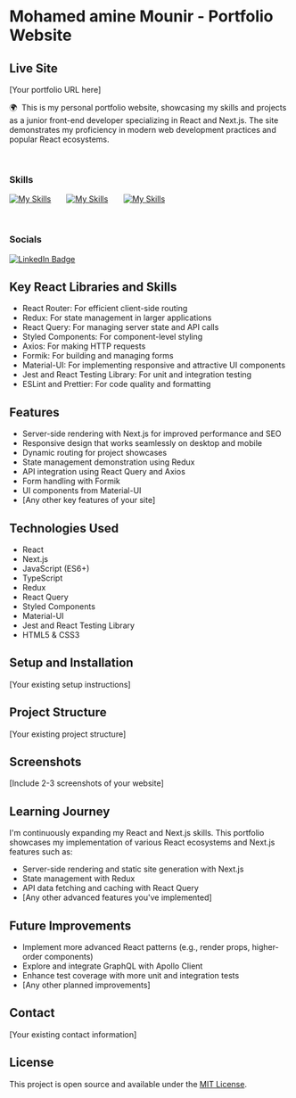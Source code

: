 
# Mohamed amine Mounir - Portfolio Website 
## Live Site
[Your portfolio URL here]

🌍  This is my personal portfolio website, showcasing my skills and projects as a junior front-end developer specializing in React and Next.js. The site demonstrates my proficiency in modern web development practices and popular React ecosystems.

<br/>

### Skills

[![My Skills](https://skillicons.dev/icons?i=html,css)](https://skillicons.dev) &nbsp;&nbsp;&nbsp;&nbsp;&nbsp;
[![My Skills](https://skillicons.dev/icons?i=js,tailwind)](https://skillicons.dev) &nbsp;&nbsp;&nbsp;&nbsp;&nbsp;
[![My Skills](https://skillicons.dev/icons?i=react,next)](https://skillicons.dev) &nbsp;&nbsp;&nbsp;&nbsp;&nbsp;


<br/>

### Socials

<div id="badges">
 <a href="https://www.linkedin.com/in/mohamed-amine-mounir/">

  <img src="https://img.shields.io/badge/LinkedIn-blue?style=for-the-badge&logo=linkedin&logoColor=white" alt="LinkedIn Badge"/>
  </a>
</div>

## Key React Libraries and Skills
- React Router: For efficient client-side routing
- Redux: For state management in larger applications
- React Query: For managing server state and API calls
- Styled Components: For component-level styling
- Axios: For making HTTP requests
- Formik: For building and managing forms
- Material-UI: For implementing responsive and attractive UI components
- Jest and React Testing Library: For unit and integration testing
- ESLint and Prettier: For code quality and formatting

## Features
- Server-side rendering with Next.js for improved performance and SEO
- Responsive design that works seamlessly on desktop and mobile
- Dynamic routing for project showcases
- State management demonstration using Redux
- API integration using React Query and Axios
- Form handling with Formik
- UI components from Material-UI
- [Any other key features of your site]

## Technologies Used
- React
- Next.js
- JavaScript (ES6+)
- TypeScript
- Redux
- React Query
- Styled Components
- Material-UI
- Jest and React Testing Library
- HTML5 & CSS3

## Setup and Installation
[Your existing setup instructions]

## Project Structure
[Your existing project structure]

## Screenshots
[Include 2-3 screenshots of your website]

## Learning Journey
I'm continuously expanding my React and Next.js skills. This portfolio showcases my implementation of various React ecosystems and Next.js features such as:
- Server-side rendering and static site generation with Next.js
- State management with Redux
- API data fetching and caching with React Query
- [Any other advanced features you've implemented]

## Future Improvements
- Implement more advanced React patterns (e.g., render props, higher-order components)
- Explore and integrate GraphQL with Apollo Client
- Enhance test coverage with more unit and integration tests
- [Any other planned improvements]

## Contact
[Your existing contact information]

## License
This project is open source and available under the [MIT License](LICENSE).
